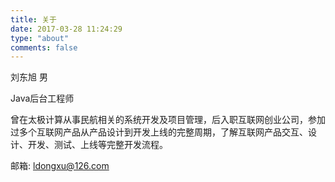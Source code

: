 ```yaml
---
title: 关于
date: 2017-03-28 11:24:29
type: "about"
comments: false
---
```

刘东旭   男

Java后台工程师

曾在太极计算从事民航相关的系统开发及项目管理，后入职互联网创业公司，参加过多个互联网产品从产品设计到开发上线的完整周期，了解互联网产品交互、设计、开发、测试、上线等完整开发流程。

邮箱: ldongxu@126.com